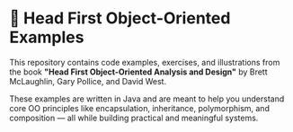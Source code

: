 # 🎸 Head First Object-Oriented Examples

This repository contains code examples, exercises, and illustrations from the book **"Head First Object-Oriented Analysis and Design"** by Brett McLaughlin, Gary Pollice, and David West.

These examples are written in Java and are meant to help you understand core OO principles like encapsulation, inheritance, polymorphism, and composition — all while building practical and meaningful systems.
